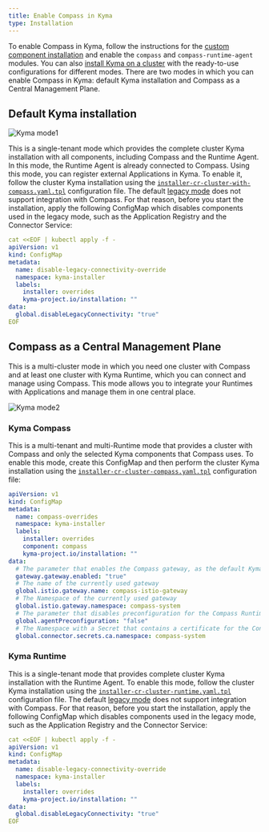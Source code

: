 ```yaml
---
title: Enable Compass in Kyma
type: Installation
---
```


To enable Compass in Kyma, follow the instructions for the [custom component installation](/root/kyma#configuration-custom-component-installation) and enable the `compass` and `compass-runtime-agent` modules. You can also [install Kyma on a cluster](/root/kyma#installation-install-kyma-on-a-cluster) with the ready-to-use configurations for different modes. There are two modes in which you can enable Compass in Kyma: default Kyma installation and Compass as a Central Management Plane.

## Default Kyma installation

![Kyma mode1](./assets/kyma-mode1.svg)

This is a single-tenant mode which provides the complete cluster Kyma installation with all components, including Compass and the Runtime Agent. In this mode, the Runtime Agent is already connected to Compass. Using this mode, you can register external Applications in Kyma. To enable it, follow the cluster Kyma installation using the [`installer-cr-cluster-with-compass.yaml.tpl`](https://github.com/kyma-project/kyma/blob/master/installation/resources/installer-cr-cluster-with-compass.yaml.tpl) configuration file. The default [legacy mode](#architecture-application-connector-components-application-operator) does not support integration with Compass. For that reason, before you start the installation, apply the following ConfigMap which disables components used in the legacy mode, such as the Application Registry and the Connector Service: 

```yaml
cat <<EOF | kubectl apply -f -
apiVersion: v1
kind: ConfigMap
metadata:
  name: disable-legacy-connectivity-override
  namespace: kyma-installer
  labels:
    installer: overrides
    kyma-project.io/installation: ""
data:
  global.disableLegacyConnectivity: "true"
EOF
```

## Compass as a Central Management Plane

This is a multi-cluster mode in which you need one cluster with Compass and at least one cluster with Kyma Runtime, which you can connect and manage using Compass. This mode allows you to integrate your Runtimes with Applications and manage them in one central place.

![Kyma mode2](./assets/kyma-mode2.svg)


### Kyma Compass

This is a multi-tenant and multi-Runtime mode that provides a cluster with Compass and only the selected Kyma components that Compass uses. To enable this mode, create this ConfigMap and then perform the cluster Kyma installation using the
 [`installer-cr-cluster-compass.yaml.tpl`](https://github.com/kyma-project/kyma/blob/master/installation/resources/installer-cr-cluster-compass.yaml.tpl) configuration file:

```yaml
apiVersion: v1
kind: ConfigMap
metadata:
  name: compass-overrides
  namespace: kyma-installer
  labels:
    installer: overrides
    component: compass
    kyma-project.io/installation: ""
data:
  # The parameter that enables the Compass gateway, as the default Kyma gateway is disabled in this installation mode
  gateway.gateway.enabled: "true"
  # The name of the currently used gateway
  global.istio.gateway.name: compass-istio-gateway
  # The Namespace of the currently used gateway
  global.istio.gateway.namespace: compass-system
  # The parameter that disables preconfiguration for the Compass Runtime Agent
  global.agentPreconfiguration: "false"
  # The Namespace with a Secret that contains a certificate for the Connector Service
  global.connector.secrets.ca.namespace: compass-system
```

### Kyma Runtime

This is a single-tenant mode that provides complete cluster Kyma installation with the Runtime Agent. To enable this mode, follow the cluster Kyma installation using the [`installer-cr-cluster-runtime.yaml.tpl`](https://github.com/kyma-project/kyma/blob/master/installation/resources/installer-cr-cluster-runtime.yaml.tpl) configuration file. The default [legacy mode](#architecture-application-connector-components-application-operator) does not support integration with Compass. For that reason, before you start the installation, apply the following ConfigMap which disables components used in the legacy mode, such as the Application Registry and the Connector Service: 

```yaml
cat <<EOF | kubectl apply -f -
apiVersion: v1
kind: ConfigMap
metadata:
  name: disable-legacy-connectivity-override
  namespace: kyma-installer
  labels:
    installer: overrides
    kyma-project.io/installation: ""
data:
  global.disableLegacyConnectivity: "true"
EOF
```

